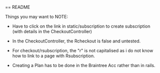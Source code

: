 == README

Things you may want to NOTE:

* Have to click on the link in static/subscription to create subscription (with details in the CheckoutController)

* In the CheckoutController, the Rcheckout is false and untested.

* For checkout/rsubscription, the "r" is not capitalised as i do not know how to link to a page with Rsubscription.

* Creating a Plan has to be done in the Braintree Acc rather than in rails.
